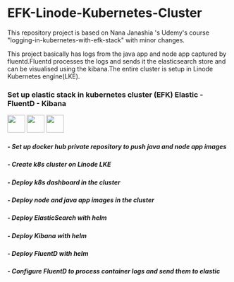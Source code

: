 # EFK-Linode-Kubernetes-Cluster

This repository project is based on Nana Janashia 's Udemy's course "logging-in-kubernetes-with-efk-stack" with minor changes.

This project basically has logs from the java app and node app captured by fluentd.Fluentd processes the logs and sends it the elasticsearch store and can be visualised using the kibana.The entire cluster is setup in Linode Kubernetes engine(LKE).

### Set up elastic stack in kubernetes cluster (EFK) Elastic - FluentD - Kibana

<img src="https://techtiefen.de/podlove/image/68747470733a2f2f7465636874696566656e2e64652f77702d636f6e74656e742f75706c6f6164732f656c61737469632e706e67/500/500/0/elasticsearch" width="40px" height="40px" />

<img src="https://pbs.twimg.com/profile_images/765159101542244353/Sgj58-zy_400x400.jpg" width="40px" height="40px" />

<img src="https://img.stackshare.io/service/1722/Image_2019-05-20_at_4.53.31_PM.png" width="40px" height="40px" />

##### - Set up docker hub private repository to push java and node app images

##### - Create k8s cluster on Linode LKE

##### - Deploy k8s dashboard in the cluster

##### - Deploy node and java app images in the cluster

##### - Deploy ElasticSearch with helm 

##### - Deploy Kibana with helm 

##### - Deploy FluentD with helm 

##### - Configure FluentD to process container logs and send them to elastic 
